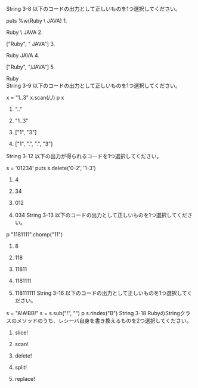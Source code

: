 String 3-8
以下のコードの出力として正しいものを1つ選択してください。

puts %w(Ruby \ JAVA)
1.  

Ruby \ JAVA
2.  

["Ruby", " JAVA"]
3.  

Ruby
 JAVA
4.  

["Ruby", "/JAVA"]
5.  

Ruby
\
String 3-9
以下のコードの出力として正しいものを1つ選択してください。

x = "1..3"
x.scan(/./)
p x
1.   ".."

2.   "1..3"

3.   ["1", "3"]

4.   ["1", ".", ".", "3"]

String 3-12
以下の出力が得られるコードを1つ選択してください。

s = '01234'
puts s.delete('0-2', '1-3')
1.   4

2.   34

3.   012

4.   034
String 3-13
以下のコードの出力として正しいものを1つ選択してください。

p "1181111".chomp("11")
1.   8

2.   118

3.   11811

4.   1181111

5.   118111111
String 3-16
以下のコードの出力として正しいものを1つ選択してください。

s = "A!A!BB!"
s = s.sub("!", "")
p s.rindex("B")
String 3-18
RubyのStringクラスのメソッドのうち、レシーバ自身を書き換えるものを2つ選択してください。

1.   slice!

2.   scan!

3.   delete!

4.   split!

5.   replace!
